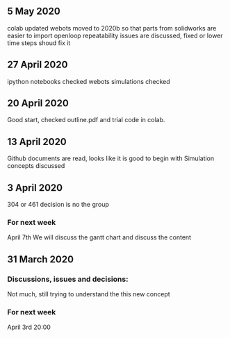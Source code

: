 ## 5 May 2020
colab updated
webots moved to 2020b so that parts from solidworks are easier to import
openloop repeatability issues are discussed, fixed or lower time steps shoud fix it

## 27 April 2020
ipython notebooks checked
webots simulations checked

## 20 April 2020
Good start, checked outline.pdf and trial code in colab.

## 13 April 2020
Github documents are read, looks like it is good to begin with
Simulation concepts discussed

## 3 April 2020
304 or 461 decision is no the group

### For next week
April 7th
We will discuss the gantt chart and discuss the content


## 31 March 2020

### Discussions, issues and decisions:  
Not much, still trying to understand the this new concept

### For next week
April 3rd 20:00 
